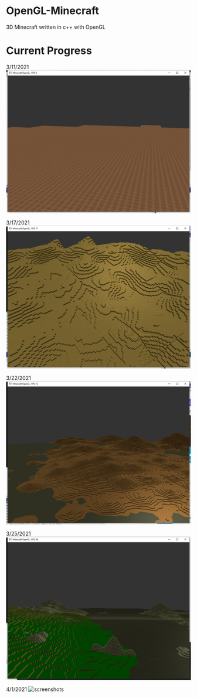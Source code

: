 # OpenGL-Minecraft
3D Minecraft written in c++ with OpenGL

# Current Progress
3/11/2021
![screenshots](sc3112021.bmp)

3/17/2021
![screenshots](sc3172021.bmp)

3/22/2021
![screenshots](03222021.bmp)

3/25/2021
![screenshots](sc3252021.bmp)

4/1/2021
![screenshots](sc4012021.bmp)
